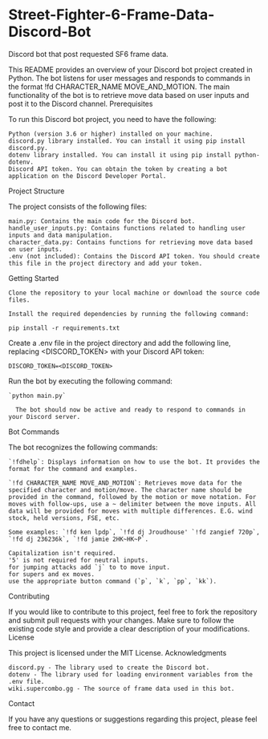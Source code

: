 # Street-Fighter-6-Frame-Data-Discord-Bot
Discord bot that post requested SF6 frame data.


This README provides an overview of your Discord bot project created in Python. The bot listens for user messages and responds to commands in the format !fd CHARACTER_NAME MOVE_AND_MOTION. The main functionality of the bot is to retrieve move data based on user inputs and post it to the Discord channel.
Prerequisites

To run this Discord bot project, you need to have the following:

    Python (version 3.6 or higher) installed on your machine.
    discord.py library installed. You can install it using pip install discord.py.
    dotenv library installed. You can install it using pip install python-dotenv.
    Discord API token. You can obtain the token by creating a bot application on the Discord Developer Portal.

Project Structure

The project consists of the following files:

    main.py: Contains the main code for the Discord bot.
    handle_user_inputs.py: Contains functions related to handling user inputs and data manipulation.
    character_data.py: Contains functions for retrieving move data based on user inputs.
    .env (not included): Contains the Discord API token. You should create this file in the project directory and add your token.

Getting Started

    Clone the repository to your local machine or download the source code files.

    Install the required dependencies by running the following command:

`pip install -r requirements.txt`

Create a .env file in the project directory and add the following line, replacing <DISCORD_TOKEN> with your Discord API token:

`DISCORD_TOKEN=<DISCORD_TOKEN>`

Run the bot by executing the following command:


    `python main.py`

      The bot should now be active and ready to respond to commands in your Discord server.

Bot Commands

The bot recognizes the following commands:

    `!fdhelp`: Displays information on how to use the bot. It provides the format for the command and examples.

    `!fd CHARACTER_NAME MOVE_AND_MOTION`: Retrieves move data for the specified character and motion/move. The character name should be provided in the command, followed by the motion or move notation. For moves with follow-ups, use a ~ delimiter between the move inputs. All data will be provided for moves with multiple differences. E.G. wind stock, held versions, FSE, etc.

    Some examples: `!fd ken lpdp`, `!fd dj Jroudhouse' `!fd zangief 720p`, `!fd dj 236236k`, `!fd jamie 2HK~HK~P`.

    Capitalization isn't required. 
    '5' is not required for neutral inputs.
    for jumping attacks add `j` to to move input. 
    for supers and ex moves.
    use the appropriate button command (`p`, `k`, `pp`, `kk`).
    
Contributing

If you would like to contribute to this project, feel free to fork the repository and submit pull requests with your changes. Make sure to follow the existing code style and provide a clear description of your modifications.
License

This project is licensed under the MIT License.
Acknowledgments

    discord.py - The library used to create the Discord bot.
    dotenv - The library used for loading environment variables from the .env file.
    wiki.supercombo.gg - The source of frame data used in this bot.

Contact

If you have any questions or suggestions regarding this project, please feel free to contact me.
